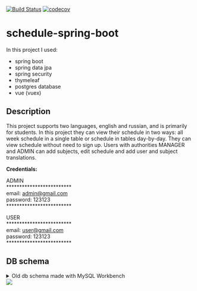[![Build Status](https://travis-ci.org/vit-gon/schedule-spring-boot.svg?branch=master)](https://travis-ci.org/vit-gon/schedule-spring-boot)
[![codecov](https://codecov.io/gh/vit-gon/schedule-spring-boot/branch/master/graph/badge.svg)](https://codecov.io/gh/vit-gon/schedule-spring-boot)

# schedule-spring-boot

In this project I used:
- spring boot
- spring data jpa
- spring security
- thymeleaf
- postgres database
- vue (vuex)

## Description
This project supports two languages, english and russian, and is primarily for students. In this project they can view their schedule in two ways: all week schedule in a single
table or schedule in tables day-by-day. They can view schedule without need to sign up. Users with authorities MANAGER and ADMIN can
add subjects, edit schedule and add user and subject translations.

**Credentials:**

ADMIN\
&ast;&ast;&ast;&ast;&ast;&ast;&ast;&ast;&ast;&ast;&ast;&ast;&ast;&ast;&ast;&ast;&ast;&ast;&ast;&ast;&ast;&ast;&ast;&ast;&ast;\
email: admin@gmail.com\
password: 123123\
&ast;&ast;&ast;&ast;&ast;&ast;&ast;&ast;&ast;&ast;&ast;&ast;&ast;&ast;&ast;&ast;&ast;&ast;&ast;&ast;&ast;&ast;&ast;&ast;&ast;

USER\
&ast;&ast;&ast;&ast;&ast;&ast;&ast;&ast;&ast;&ast;&ast;&ast;&ast;&ast;&ast;&ast;&ast;&ast;&ast;&ast;&ast;&ast;&ast;&ast;&ast;\
email: user@gmail.com\
password: 123123\
&ast;&ast;&ast;&ast;&ast;&ast;&ast;&ast;&ast;&ast;&ast;&ast;&ast;&ast;&ast;&ast;&ast;&ast;&ast;&ast;&ast;&ast;&ast;&ast;&ast;

## DB schema
<details><summary>Old db schema made with MySQL Workbench</summary>
<p>
<img src="https://i.imgur.com/0hqhRDV.png">
</p>
</details>

<img src="https://i.imgur.com/XuX4l7R.jpg">
